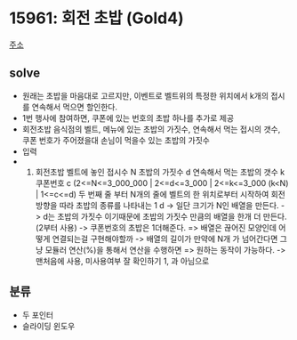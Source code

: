 # 15961: 회전 초밥 (Gold4)
[주소](https://www.acmicpc.net/problem/15961)

## solve
- 원래는 초밥을 마음대로 고르지만, 이벤트로 벨트위의 특정한 위치에서 k개의 접시를 연속해서 먹으면 할인한다.
- 1번 행사에 참여하면, 쿠폰에 있는 번호의 초밥 하나를 추가로 제공
- 회전초밥 음식점의 벨트, 메뉴에 있는 초밥의 가짓수, 연속해서 먹는 접시의 갯수, 쿠폰 번호가 주어졌을대 손님이 먹을수 있는 초밥의 가짓수
- 입력
- 1. 회전초밥 벨트에 놓인 접시수 N 초밥의 가짓수 d 연속해서 먹는 초밥의 갯수 k 쿠폰번호 c
     (2<=N<=3_000_000 | 2<=d<=3_000 | 2<=k<=3_000 (k<N) | 1<=c<=d)
 두 번째 줄 부터 N개의 줄에 벨트의 한 위치로부터 시작하여 회전 방향을 따라 초밥의 종류를 나타내는 1 d
-> 일단 크기가 N인 배열을 만든다.
-> d는 초밥의 가짓수 이기때문에 초밥의 가짓수 만큼의 배열을 한개 더 만든다. (2부터 사용)
-> 쿠폰번호의 초밥은 1더해준다.
=> 배열은 끊어진 모양인데 어떻게 연결되는걸 구현해야할까 -> 배열의 길이가 만약에 N개 가 넘어간다면 그냥 모듈러 연산(%)을 통해서 연산을 수행하면
=> 원하는 동작이 가능하다.
-> 맨처음에 사용, 미사용여부 잘 확인하기 1, 과 아님으로

## 분류
- 두 포인터
- 슬라이딩 윈도우